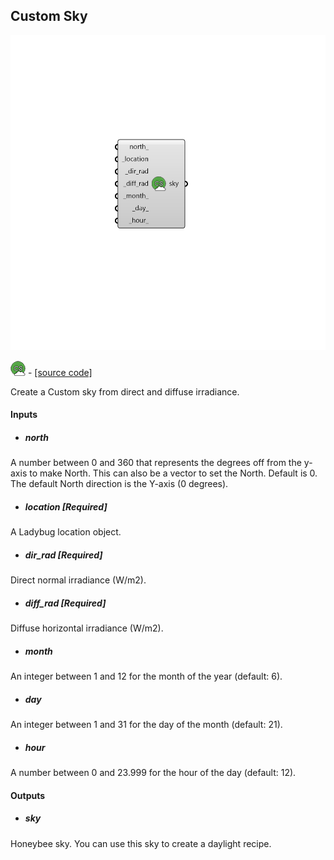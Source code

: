 ## Custom Sky

![](../../images/components/Custom_Sky.png)

![](../../images/icons/Custom_Sky.png) - [[source code]](https://github.com/ladybug-tools/honeybee-grasshopper-radiance/blob/master/honeybee_grasshopper_radiance/src//HB%20Custom%20Sky.py)


Create a Custom sky from direct and diffuse irradiance. 



#### Inputs
* ##### north 
A number between 0 and 360 that represents the degrees off from the y-axis to make North. This can also be a vector to set the North. Default is 0. The default North direction is the Y-axis (0 degrees). 
* ##### location [Required]
A Ladybug location object. 
* ##### dir_rad [Required]
Direct normal irradiance (W/m2). 
* ##### diff_rad [Required]
Diffuse horizontal irradiance (W/m2). 
* ##### month 
An integer between 1 and 12 for the month of the year (default: 6). 
* ##### day 
An integer between 1 and 31 for the day of the month (default: 21). 
* ##### hour 
A number between 0 and 23.999 for the hour of the day (default: 12). 

#### Outputs
* ##### sky
Honeybee sky. You can use this sky to create a daylight recipe. 